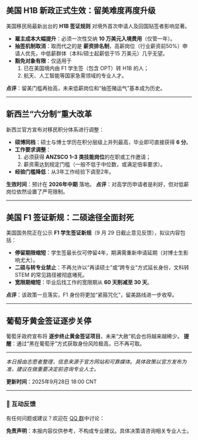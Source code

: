 ## 美国 H1B 新政正式生效：留美难度再度升级

美国移民局最新出台的 **H1B 签证规则** 对境外首次申请人及回国贴签者影响显著。

- **雇主成本大幅提升**：必须一次性交纳 **10 万美元入境费用**（仅管一年）。
- **抽签机制取消**：取而代之的是 **薪资排名制**，高薪岗位（行业薪资前50%）申请人优先，中低薪群体（本科/硕士起薪低于15 万美元）几乎无望。
- **豁免对象有限**：仅适用于
  1. 已在美国境内由 F1 学生签（包含 OPT）转 H1B 的人；
  2. 航天、人工智能等国家急需领域的专业人才。

**点评**：留美门槛再抬高，未来低薪岗位和“抽签赌运气”基本成为历史。

------

## 新西兰“六分制“重大改革

新西兰官方宣布对移民积分体系进行调整：

- **硕博同档**：硕士与博士学历在积分层级上并列最高，毕业即可直接获得 **6 分**。
- **工作要求调整**：
  1. 必须获得 **ANZSCO 1–3 类技能岗位**的在职或工作邀请；
  2. 薪资需达到规定门槛（一般不低于中位数，或满足倍率要求）。
- **经验门槛降低**：从3年工作经验下调至2年。

**生效时间**：预计在 **2026年中期** 落地。
 **点评**：对高学历申请者是利好，但对低薪岗位依然设置了严苛限制。

------

## 美国 F1 签证新规：二硕途径全面封死

美国国务院正在公示 **F1 学生签证新规**（9 月 29 日截止意见反馈），拟议内容包括：

- **停留期限缩短**：学生签最长仅可停留4年，期满需重新申请延期（对博士生影响尤大）。
- **二硕与转专业禁止**：不再允许以“再读硕士”或“跨专业”方式延长身份，文科转 STEM 的常见路径被彻底堵死。
- **宽限期缩短**：毕业后找工作的宽限期从 **60 天削减至 30 天**。

**点评**：该政策一旦落实，F1 身份将更加“紧箍咒化”，留美路线进一步收窄。

------

## 葡萄牙黄金签证逐步关停

葡萄牙政府宣布将 **逐步终止黄金签证项目**，未来“大赦”机会也将越来越稀少。
 **提醒**：通过“黑在葡萄牙”方式获取身份风险极高，已不再可取。

---

*本日报由志愿者整理，信息来源于官方网站和可靠媒体。具体政策以官方发布为准，建议在做重要决定前咨询专业人士。*

**更新时间**：2025年9月28日 18:00 CNT  

---

### 📮 互动反馈

有任何问题或建议？欢迎在 [QQ 群](https://home.vineshore.org/)中讨论：

**免责声明**：本报内容仅供参考，不构成专业建议。具体决策请咨询相关专业人士。